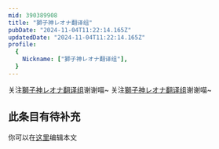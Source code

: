 ```yaml
---
mid: 390389908
title: "獅子神レオナ翻译组"
pubDate: "2024-11-04T11:22:14.165Z"
updatedDate: "2024-11-04T11:22:14.165Z"
profile:
  {
    Nickname: ["獅子神レオナ翻译组"],
  }
---
```


关注[獅子神レオナ翻译组](https://space.bilibili.com/390389908)谢谢喵~ 关注[獅子神レオナ翻译组](https://space.bilibili.com/390389908)谢谢喵~

## 此条目有待补充
你可以在[这里](https://github.com/Yuhanawa/VTuber.ICU-Content/edit/master/v/獅子神レオナ翻译组/index.md)编辑本文
